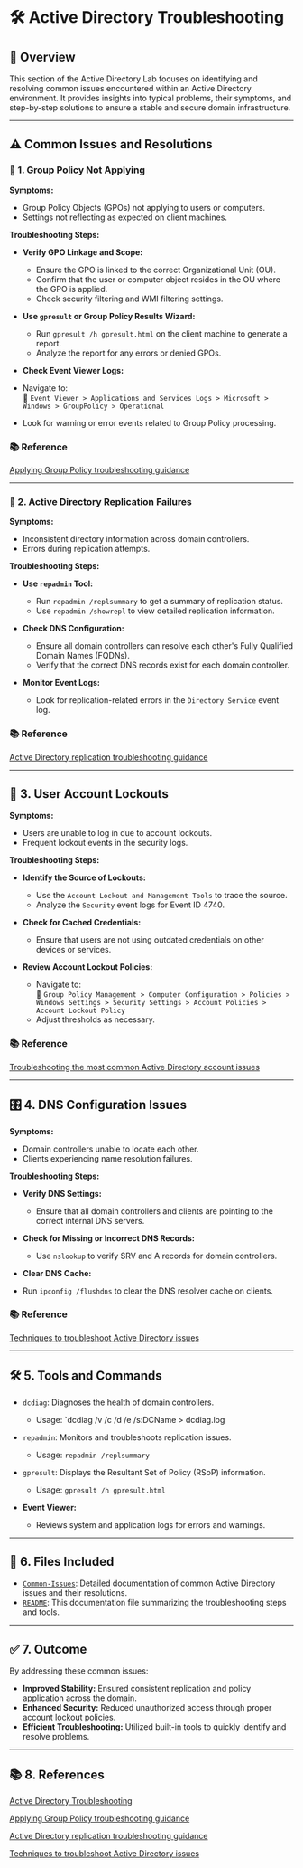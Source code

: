 # 🛠️ Active Directory Troubleshooting

## 📘 Overview

This section of the Active Directory Lab focuses on identifying and resolving common issues encountered within an Active Directory environment. It provides insights into typical problems, their symptoms, and step-by-step solutions to ensure a stable and secure domain infrastructure.

---

## ⚠️ Common Issues and Resolutions

### 🙅 1. Group Policy Not Applying

**Symptoms:**
* Group Policy Objects (GPOs) not applying to users or computers.
* Settings not reflecting as expected on client machines.

**Troubleshooting Steps:**

- **Verify GPO Linkage and Scope:**
  - Ensure the GPO is linked to the correct Organizational Unit (OU).
  - Confirm that the user or computer object resides in the OU where the GPO is applied.
  - Check security filtering and WMI filtering settings.

- **Use `gpresult` or Group Policy Results Wizard:**
  - Run `gpresult /h gpresult.html` on the client machine to generate a report.
  - Analyze the report for any errors or denied GPOs.

- **Check Event Viewer Logs:**
- Navigate to:<br />
     📂 `Event Viewer > Applications and Services Logs > Microsoft > Windows > GroupPolicy > Operational`
- Look for warning or error events related to Group Policy processing.

### 📚 Reference 

[Applying Group Policy troubleshooting guidance](https://learn.microsoft.com/en-us/troubleshoot/windows-server/group-policy/applying-group-policy-troubleshooting-guidance)

---

### 📇 2. Active Directory Replication Failures

**Symptoms:**
- Inconsistent directory information across domain controllers.
- Errors during replication attempts.

**Troubleshooting Steps:**

- **Use `repadmin` Tool:**
  - Run `repadmin /replsummary` to get a summary of replication status.
  - Use `repadmin /showrepl` to view detailed replication information.
  
- **Check DNS Configuration:**
  - Ensure all domain controllers can resolve each other's Fully Qualified Domain Names (FQDNs).
  - Verify that the correct DNS records exist for each domain controller.

- **Monitor Event Logs:**
  - Look for replication-related errors in the `Directory Service` event log.

### 📚 Reference 

[Active Directory replication troubleshooting guidance](https://learn.microsoft.com/en-us/troubleshoot/windows-server/active-directory/troubleshoot-adreplication-guidance)

---

## 👥 3. User Account Lockouts

**Symptoms:**
- Users are unable to log in due to account lockouts.
- Frequent lockout events in the security logs.

**Troubleshooting Steps:**

- **Identify the Source of Lockouts:**
  - Use the `Account Lockout and Management Tools` to trace the source.
  - Analyze the `Security` event logs for Event ID 4740.
  
- **Check for Cached Credentials:**
  - Ensure that users are not using outdated credentials on other devices or services.

- **Review Account Lockout Policies:**
  -  Navigate to:<br />
     📂 `Group Policy Management > Computer Configuration > Policies > Windows Settings > Security Settings > Account Policies > Account Lockout Policy`
  - Adjust thresholds as necessary.

### 📚 Reference 

[Troubleshooting the most common Active Directory account issues](https://www.youtube.com/watch?v=AhCWa2-75y8)

---

## 🎛 4. DNS Configuration Issues

**Symptoms:**
- Domain controllers unable to locate each other.
- Clients experiencing name resolution failures.

**Troubleshooting Steps:**

- **Verify DNS Settings:**
  - Ensure that all domain controllers and clients are pointing to the correct internal DNS servers.

- **Check for Missing or Incorrect DNS Records:**
  - Use `nslookup` to verify SRV and A records for domain controllers.

- **Clear DNS Cache:**
- Run `ipconfig /flushdns` to clear the DNS resolver cache on clients.

### 📚 Reference 

[Techniques to troubleshoot Active Directory issues](https://www.techtarget.com/searchwindowsserver/tip/Techniques-to-troubleshoot-Active-Directory-issues)

---

## 🛠️ 5. Tools and Commands

- `dcdiag`: Diagnoses the health of domain controllers.
  - Usage: `dcdiag /v /c /d /e /s:DCName > dcdiag.log

- `repadmin`: Monitors and troubleshoots replication issues.
  - Usage: `repadmin /replsummary`

- `gpresult`: Displays the Resultant Set of Policy (RSoP) information.
  - Usage: `gpresult /h gpresult.html`

- **Event Viewer:**
  - Reviews system and application logs for errors and warnings.

---

## 📂 6. Files Included

- [`Common-Issues`](https://github.com/Hugh-Kumbi/Hugh-Kumbi-Active-Directory-Lab/blob/main/05-Troubleshooting/Common-Issues.md): Detailed documentation of common Active Directory issues and their resolutions.
- [`README`](https://github.com/Hugh-Kumbi/Hugh-Kumbi-Active-Directory-Lab/blob/main/05-Troubleshooting/README.md): This documentation file summarizing the troubleshooting steps and tools.

---

## ✅ 7. Outcome

By addressing these common issues:

- **Improved Stability:** Ensured consistent replication and policy application across the domain.
- **Enhanced Security:** Reduced unauthorized access through proper account lockout policies.
- **Efficient Troubleshooting:** Utilized built-in tools to quickly identify and resolve problems.

---

## 📚 8. References

[Active Directory Troubleshooting](https://learn.microsoft.com/en-us/windows-server/identity/ad-ds/manage/ad-ds-troubleshooting)

[Applying Group Policy troubleshooting guidance](https://learn.microsoft.com/en-us/troubleshoot/windows-server/group-policy/applying-group-policy-troubleshooting-guidance)

[Active Directory replication troubleshooting guidance](https://learn.microsoft.com/en-us/troubleshoot/windows-server/active-directory/troubleshoot-adreplication-guidance)

[Techniques to troubleshoot Active Directory issues](https://www.techtarget.com/searchwindowsserver/tip/Techniques-to-troubleshoot-Active-Directory-issues)
